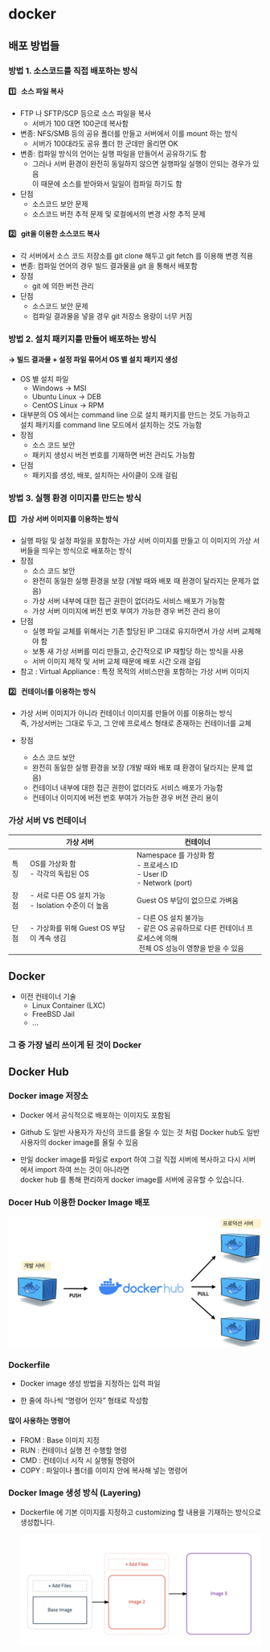 # docker

## 배포 방법들

### 방법 1. 소스코드를 직접 배포하는 방식

#### 1️⃣ &nbsp; 소스 파일 복사

* FTP 나 SFTP/SCP 등으로 소스 파일을 복사
    * 서버가 100 대면 100군데 복사함
* 변종: NFS/SMB 등의 공유 폴더를 만들고 서버에서 이를 mount 하는 방식
    * 서버가 100대라도 공유 폴더 한 군데만 올리면 OK
* 변종: 컴파일 방식의 언어는 실행 파일을 만들어서 공유하기도 함
    * 그러나 서버 환경이 완전히 동일하지 않으면 실행파일 실행이 안되는 경우가 있음 <br>
    이 때문에 소스를 받아와서 일일이 컴파일 하기도 함
* 단점
    * 소스코드 보안 문제
    * 소스코드 버전 추적 문제 및 로컬에서의 변경 사항 추적 문제

#### 2️⃣ &nbsp; git을 이용한 소스코드 복사

* 각 서버에서 소스 코드 저장소를 git clone 해두고 git fetch 를 이용해 변경 적용
* 변종: 컴파일 언어의 경우 빌드 결과물을 git 을 통해서 배포함
* 장점
    * git 에 의한 버전 관리
* 단점
    * 소스코드 보안 문제
    * 컴파일 결과물을 넣을 경우 git 저장소 용량이 너무 커짐

### 방법 2. 설치 패키지를 만들어 배포하는 방식

#### &rarr; 빌드 결과물 + 설정 파일 묶어서 OS 별 설치 패키지 생성

* OS 별 설치 파일
    * Windows → MSI
    * Ubuntu Linux → DEB
    * CentOS Linux → RPM
* 대부분의 OS 에서는 command line 으로 설치 패키지를 만드는 것도 가능하고 <br>
    설치 패키지를 command line 모드에서 설치하는 것도 가능함
* 장점
    * 소스 코드 보안
    * 패키지 생성시 버전 번호를 기재하면 버전 관리도 가능함
* 단점
    * 패키지를 생성, 배포, 설치하는 사이클이 오래 걸림

### 방법 3. 실행 환경 이미지를 만드는 방식

#### 1️⃣ &nbsp; 가상 서버 이미지를 이용하는 방식

* 실행 파일 및 설정 파일을 포함하는 가상 서버 이미지를 만들고 이 이미지의 가상 서버들을 띄우는 방식으로 배포하는 방식
* 장점
    * 소스 코드 보안
    * 완전히 동일한 실행 환경을 보장 (개발 때와 배포 때 환경이 달라지는 문제가 없음)
    * 가상 서버 내부에 대한 접근 권한이 없더라도 서비스 배포가 가능함
    * 가상 서버 이미지에 버전 번호 부여가 가능한 경우 버전 관리 용이
* 단점
    * 실행 파일 교체를 위해서는 기존 할당된 IP 그대로 유지하면서 가상 서버 교체해야 함
    * 보통 새 가상 서버를 미리 만들고, 순간적으로 IP 재할당 하는 방식을 사용
    * 서버 이미지 제작 및 서버 교체 때문에 배포 시간 오래 걸림
* 참고 : Virtual Appliance : 특정 목적의 서비스만을 포함하는 가상 서버 이미지

#### 2️⃣ &nbsp; 컨테이너를 이용하는 방식
* 가상 서버 이미지가 아니라 컨테이너 이미지를 만들어 이를 이용하는 방식 <br>
즉, 가상서버는 그대로 두고, 그 안에 프로세스 형태로 존재하는 컨테이너를 교체

* 장점 
    * 소스 코드 보안
    * 완전히 동일한 실행 환경을 보장 (개발 때와 배포 떄 환경이 달라지는 문제 없음)
    * 컨테이너 내부에 대한 접근 권한이 없더라도 서비스 배포가 가능함
    * 컨테이너 이미지에 버전 번호 부여가 가능한 경우 버전 관리 용이

### 가상 서버 VS 컨테이너

| | 가상 서버 | 컨테이너|
|--|--|--|
| 특징 | OS를 가상화 함 <br> - 각각의 독립된 OS | Namespace 를 가상화 함 <br> - 프로세스 ID <br> - User ID <br> - Network (port) |
| 장점 | - 서로 다른 OS 설치 가능 <br> - Isolation 수준이 더 높음 | Guest OS 부담이 없으므로 가벼움 |
| 단점 | - 가상화를 위해 Guest OS 부담이 계속 생김 | - 다른 OS 설치 불가능 <br> - 같은 OS 공유하므로 다른 컨테이너 프로세스에 의해 <br> &nbsp;전체 OS 성능이 영향을 받을 수 있음  |

## Docker

* 이전 컨테이너 기술
    * Linux Container (LXC)
    * FreeBSD Jail 
    * ...

### 그 중 가장 널리 쓰이게 된 것이 Docker

## Docker Hub

### Docker image 저장소

* Docker 에서 공식적으로 배포하는 이미지도 포함됨

* Github 도 일반 사용자가 자신의 코드를 올릴 수 있는 것 처럼 Docker hub도 일반 사용자의 docker image를 올릴 수 있음

* 만일 docker image를 파일로 export 하여 그걸 직접 서버에 복사하고 다시 서버에서 import 하여 쓰는 것이 아니라면 <br>
docker hub 를 통해 편리하게 docker image를 서버에 공유할 수 있습니다.

### Docer Hub 이용한 Docker Image 배포

![docker_1](/asset/img/docker_1.png)

### Dockerfile
 
* Docker image 생성 방법을 지정하는 입력 파일

* 한 줄에 하나씩 “명령어 인자” 형태로 작성함
 
#### 많이 사용하는 명령어
* FROM : Base 이미지 지정
* RUN  : 컨테이너 실행 전 수행할 명령
* CMD  : 컨테이너 시작 시 실행될 명령어
* COPY : 파일이나 폴더를 이미지 안에 복사해 넣는 명령어

### Docker Image 생성 방식 (Layering)

* Dockerfile 에 기본 이미지를 지정하고 customizing 할 내용을 기재하는 방식으로 생성합니다.

    ![docker_2](/asset/img/docker_2.png)

